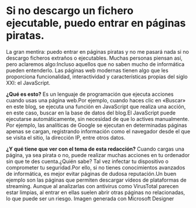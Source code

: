 # Si no descargo un fichero ejecutable, puedo entrar en páginas piratas.

La gran mentira: puedo entrar en páginas piratas y no me pasará nada si no descargo ficheros extraños o ejecutables.
Muchas personas piensan así, pero aclaremos algo:Incluso aquellos que no saben mucho de informática pueden entenderlo. Las páginas web modernas tienen algo que les proporciona funcionalidad, interactividad y características propias del siglo XXI: el JavaScript.

**¿Qué es esto?** Es un lenguaje de programación que ejecuta acciones cuando usas una página web.Por ejemplo, cuando haces clic en «Buscar» en este blog, se ejecuta una función en JavaScript que realiza una acción, en este caso, buscar en la base de datos del blog.El JavaScript puede ejecutarse automáticamente, sin necesidad de que lo actives manualmente. Por ejemplo, las analíticas de Google se ejecutan en determinadas páginas apenas se cargan, registrando información como el navegador desde el que se visita el sitio, la dirección IP, entre otros datos.

**¿Y qué tiene que ver con el tema de esta redacción?** Cuando cargas una página, ya sea pirata o no, puede realizar muchas acciones en tu ordenador sin que te des cuenta.¿Quién sabe? Tal vez infectar tu dispositivo o comprometer tu seguridad.Por ello, si no tienes conocimientos avanzados de informática, es mejor evitar páginas de dudosa reputación.Un buen ejemplo son las páginas que permiten descargar vídeos de plataformas de streaming. Aunque al analizarlas con antivirus como VirusTotal parecen estar limpias, al entrar en ellas suelen abrir otras páginas no relacionadas, lo que puede ser un riesgo.
Imagen generada con Microsoft Designer

